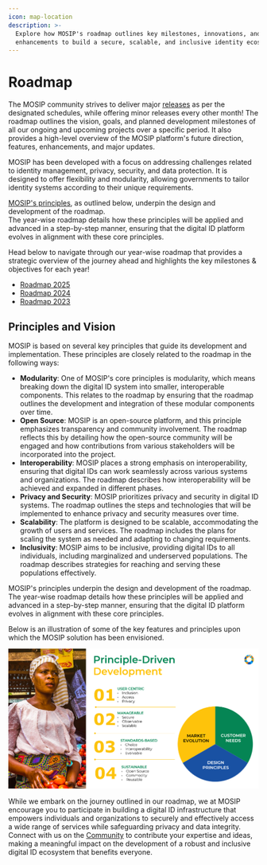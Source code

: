 ```yaml
---
icon: map-location
description: >-
  Explore how MOSIP's roadmap outlines key milestones, innovations, and
  enhancements to build a secure, scalable, and inclusive identity ecosystem
---
```


# Roadmap

The MOSIP community strives to deliver major [releases](https://docs.mosip.io/1.2.0/releases) as per the designated schedules, while offering minor releases every other month! The roadmap outlines the vision, goals, and planned development milestones of all our ongoing and upcoming projects over a specific period. It also provides a high-level overview of the MOSIP platform's future direction, features, enhancements, and major updates.

MOSIP has been developed with a focus on addressing challenges related to identity management, privacy, security, and data protection. It is designed to offer flexibility and modularity, allowing governments to tailor identity systems according to their unique requirements.

[MOSIP's principles](https://docs.mosip.io/1.2.0/roadmap#principles-and-vision), as outlined below, underpin the design and development of the roadmap.\
The year-wise roadmap details how these principles will be applied and advanced in a step-by-step manner, ensuring that the digital ID platform evolves in alignment with these core principles.

Head below to navigate through our year-wise roadmap that provides a strategic overview of the journey ahead and highlights the key milestones & objectives for each year!

* [Roadmap 2025](https://docs.mosip.io/1.2.0/roadmap/roadmap-2025)
* [Roadmap 2024](roadmap-2024-2025.md)
* [Roadmap 2023](roadmap-2023-2024.md)

## Principles and Vision

MOSIP is based on several key principles that guide its development and implementation. These principles are closely related to the roadmap in the following ways:

* **Modularity**: One of MOSIP's core principles is modularity, which means breaking down the digital ID system into smaller, interoperable components. This relates to the roadmap by ensuring that the roadmap outlines the development and integration of these modular components over time.
* **Open Source**: MOSIP is an open-source platform, and this principle emphasizes transparency and community involvement. The roadmap reflects this by detailing how the open-source community will be engaged and how contributions from various stakeholders will be incorporated into the project.
* **Interoperability**: MOSIP places a strong emphasis on interoperability, ensuring that digital IDs can work seamlessly across various systems and organizations. The roadmap describes how interoperability will be achieved and expanded in different phases.
* **Privacy and Security**: MOSIP prioritizes privacy and security in digital ID systems. The roadmap outlines the steps and technologies that will be implemented to enhance privacy and security measures over time.
* **Scalability**: The platform is designed to be scalable, accommodating the growth of users and services. The roadmap includes the plans for scaling the system as needed and adapting to changing requirements.
* **Inclusivity**: MOSIP aims to be inclusive, providing digital IDs to all individuals, including marginalized and underserved populations. The roadmap describes strategies for reaching and serving these populations effectively.

MOSIP's principles underpin the design and development of the roadmap. The year-wise roadmap details how these principles will be applied and advanced in a step-by-step manner, ensuring that the digital ID platform evolves in alignment with these core principles.

Below is an illustration of some of the key features and principles upon which the MOSIP solution has been envisioned.

![](../../.gitbook/assets/roadmap-img2.png)

While we embark on the journey outlined in our roadmap, we at MOSIP encourage you to participate in building a digital ID infrastructure that empowers individuals and organizations to securely and effectively access a wide range of services while safeguarding privacy and data integrity. Connect with us on the [Community](https://community.mosip.io/) to contribute your expertise and ideas, making a meaningful impact on the development of a robust and inclusive digital ID ecosystem that benefits everyone.
